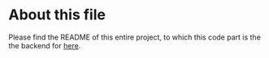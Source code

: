 # About this file

Please find the README of this entire project, to which this code part is the the backend for [here](https://github.com/AntheaMeier/frontend_TexCareFinder#readme).
